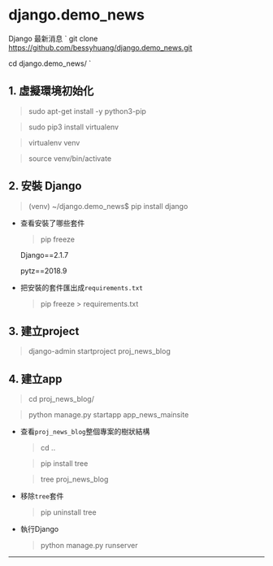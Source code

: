 # django.demo_news
Django 最新消息
`
git clone https://github.com/bessyhuang/django.demo_news.git

cd django.demo_news/
`

## 1. 虛擬環境初始化

> sudo apt-get install -y python3-pip

> sudo pip3 install virtualenv

> virtualenv venv

> source venv/bin/activate

## 2. 安裝 Django

> (venv) ~/django.demo_news$ pip install django

* 查看安裝了哪些套件
  > pip freeze
  
  Django==2.1.7
  
  pytz==2018.9

* 把安裝的套件匯出成`requirements.txt`
  > pip freeze > requirements.txt

## 3. 建立project

> django-admin startproject proj_news_blog

## 4. 建立app

> cd proj_news_blog/

> python manage.py startapp app_news_mainsite

* 查看`proj_news_blog`整個專案的樹狀結構
  > cd ..

  > pip install tree

  > tree proj_news_blog

* 移除`tree`套件
  > pip uninstall tree

* 執行Django
  > python manage.py runserver

---
